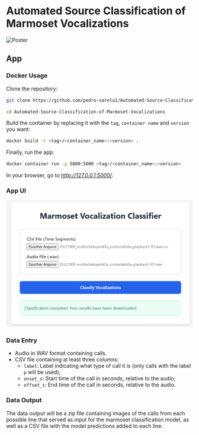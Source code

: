 # Automated Source Classification of Marmoset Vocalizations

![Poster](<poster_pedro.png>)

## App

### Docker Usage

Clone the repository:
```bash
git clone https://github.com/pedro-varela1/Automated-Source-Classification-of-Marmoset-Vocalizations.git
```

```bash
cd Automated-Source-Classification-of-Marmoset-Vocalizations
```

Build the container by replacing it with the ```tag```, ```container name``` and ```version``` you want:
```bash
docker build -t <tag>/<container_name>:<version> .
```

Finally, run the app:
```bash
docker container run -p 5000:5000 <tag>/<container_name>:<version>
```

In your browser, go to _http://127.0.0.1:5000/_.

### App UI

![App UI](<app_ui.png>)

### Data Entry
- Audio in WAV format containing calls.
- CSV file containing at least three columns:
    - ```label```: Label indicating what type of call it is (only calls with the label ```p``` will be used);
    - ```onset_s```: Start time of the call in seconds, relative to the audio;
    - ```offset_s```: End time of the call in seconds, relative to the audio.

### Data Output
The data output will be a zip file containing images of the calls from each possible line that served as input for the marmoset classification model, as well as a CSV file with the model predictions added to each line.